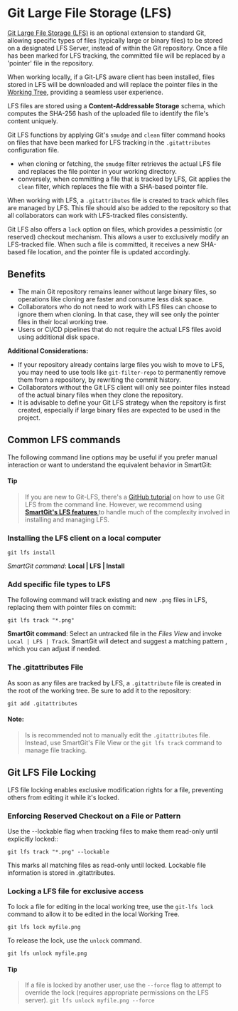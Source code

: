 # Git Large File Storage (LFS)

[Git Large File Storage (LFS)](https://git-lfs.com/) is an optional extension to standard Git, allowing specific types of files (typically large or binary files) 
to be stored on a designated LFS Server, instead of within the Git repository. 
Once a file has been marked for LFS tracking, the committed file will be replaced by a 'pointer' file in the repository.

When working locally, if a Git-LFS aware client has been installed, files stored in LFS will be downloaded and will replace the pointer files 
in the [Working Tree](), providing a seamless user experience.

LFS files are stored using a **Content-Addressable Storage** schema, which computes the SHA-256 hash of the uploaded file to identify the file's content uniquely.

Git LFS functions by applying Git's `smudge` and `clean` filter command hooks on files that have been marked for LFS tracking in the `.gitattributes` configuration file.
- when cloning or fetching, the `smudge` filter retrieves the actual LFS file and replaces the file pointer in your working directory.
- conversely, when committing a file that is tracked by LFS, Git applies the `clean` filter, which replaces the file with a SHA-based pointer file.

When working with LFS, a `.gitattributes` file is created to track which files are managed by LFS.
This file should also be added to the repository so that all collaborators can work with LFS-tracked files consistently.

Git LFS also offers a `lock` option on files, which provides a pessimistic (or reserved) checkout mechanism.  This allows a user to exclusively modify an LFS-tracked file.
When such a file is committed, it receives a new SHA-based file location, and the pointer file is updated accordingly.

## Benefits
- The main Git repository remains leaner without large binary files, so operations like cloning are faster and consume less disk space.
- Collaborators who do not need to work with LFS files can choose to ignore them when cloning. In that case, they will see only the pointer files in their local working tree.
- Users or CI/CD pipelines that do not require the actual LFS files avoid using additional disk space.

**Additional Considerations:**
- If your repository already contains large files you wish to move to LFS, you may need to use tools like `git-filter-repo` to permanently remove them from a repository,
  by rewriting the commit history.
- Collaborators without the Git LFS client will only see pointer files instead of the actual binary files when they clone the repository.
- It is advisable to define your Git LFS strategy when the repsitory is first created, especially if large binary files are expected to be used in the project.

## Common LFS commands

The following command line options may be useful if you prefer manual interaction or want to understand the equivalent behavior in SmartGit:

#### Tip 
> If you are new to Git-LFS, there's a [GitHub tutorial](https://github.com/git-lfs/git-lfs/wiki/Tutorial) on how to use Git LFS from the command line. 
> However, we recommend using **[SmartGit's LFS features ](../Integrations/Git-LFS.md)** to handle much of the complexity involved in installing and managing LFS.

### Installing the LFS client on a local computer

`git lfs install`

*SmartGit command*: **Local \| LFS \| Install**

### Add specific file types to LFS

The following command will track existing and new `.png` files in LFS, replacing them with pointer files on commit:
 
 `git lfs track "*.png"`

 **SmartGit command**: 
 Select an untracked file in the *Files View* and invoke `Local | LFS | Track`. SmartGit will detect and suggest a matching pattern , 
 which you can adjust if needed.

### The .gitattributes File

As soon as any files are tracked by LFS, a `.gitattribute` file is created in the root of the working tree.
Be sure to add it to the repository:

`git add .gitattributes`

#### Note:
> Is is recommended not to manually edit the `.gitattributes` file.
> Instead, use SmartGit's File View or the `git lfs track` command to manage file tracking.

## Git LFS File Locking
LFS file locking enables exclusive modification rights for a file, preventing others from editing it while it's locked.

### Enforcing Reserved Checkout on a File or Pattern
Use the --lockable flag when tracking files to make them read-only until explicitly locked::

`git lfs track "*.png" --lockable`

This marks all matching files as read-only until locked. Lockable file information is stored in .gitattributes.

### Locking a LFS file for exclusive access

To lock a file for editing in the local working tree, use the `git-lfs lock` command to allow it to be edited in the local Working Tree.

`git lfs lock myfile.png`

To release the lock, use the `unlock` command.

`git lfs unlock myfile.png`

#### Tip

> If a file is locked by another user, use the `--force` flag to attempt to override the lock (requires appropriate permissions on the LFS server).
> `git lfs unlock myfile.png --force`

